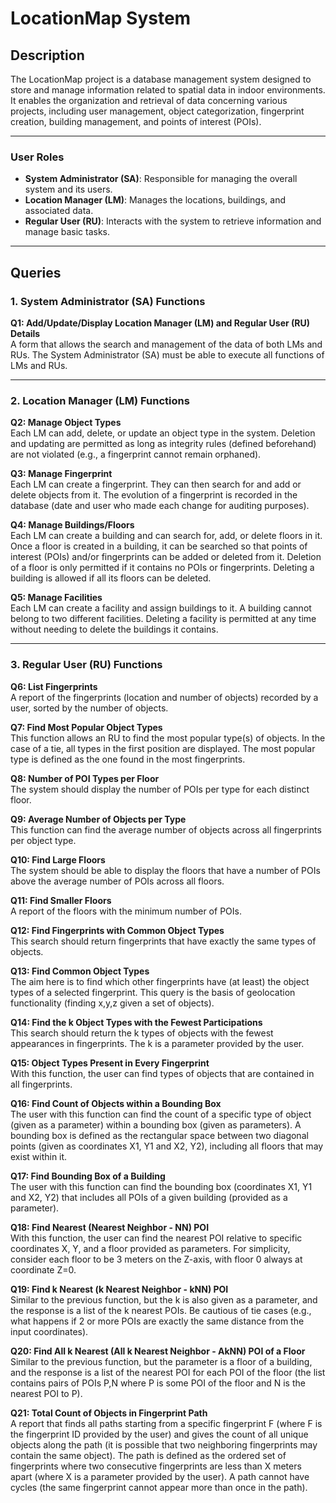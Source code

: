 # LocationMap System

## Description
The LocationMap project is a database management system designed to store and manage information related to spatial data in indoor environments. It enables the organization and retrieval of data concerning various projects, including user management, object categorization, fingerprint creation, building management, and points of interest (POIs).

---

### User Roles

- **System Administrator (SA)**: Responsible for managing the overall system and its users.
- **Location Manager (LM)**: Manages the locations, buildings, and associated data.
- **Regular User (RU)**: Interacts with the system to retrieve information and manage basic tasks.

---

## Queries

### 1. System Administrator (SA) Functions

**Q1: Add/Update/Display Location Manager (LM) and Regular User (RU) Details**  
A form that allows the search and management of the data of both LMs and RUs. The System Administrator (SA) must be able to execute all functions of LMs and RUs.

---

### 2. Location Manager (LM) Functions

**Q2: Manage Object Types**  
Each LM can add, delete, or update an object type in the system. Deletion and updating are permitted as long as integrity rules (defined beforehand) are not violated (e.g., a fingerprint cannot remain orphaned).

**Q3: Manage Fingerprint**  
Each LM can create a fingerprint. They can then search for and add or delete objects from it. The evolution of a fingerprint is recorded in the database (date and user who made each change for auditing purposes).

**Q4: Manage Buildings/Floors**  
Each LM can create a building and can search for, add, or delete floors in it. Once a floor is created in a building, it can be searched so that points of interest (POIs) and/or fingerprints can be added or deleted from it. Deletion of a floor is only permitted if it contains no POIs or fingerprints. Deleting a building is allowed if all its floors can be deleted.

**Q5: Manage Facilities**  
Each LM can create a facility and assign buildings to it. A building cannot belong to two different facilities. Deleting a facility is permitted at any time without needing to delete the buildings it contains.

---

### 3. Regular User (RU) Functions

**Q6: List Fingerprints**  
A report of the fingerprints (location and number of objects) recorded by a user, sorted by the number of objects.

**Q7: Find Most Popular Object Types**  
This function allows an RU to find the most popular type(s) of objects. In the case of a tie, all types in the first position are displayed. The most popular type is defined as the one found in the most fingerprints.

**Q8: Number of POI Types per Floor**  
The system should display the number of POIs per type for each distinct floor.

**Q9: Average Number of Objects per Type**  
This function can find the average number of objects across all fingerprints per object type.

**Q10: Find Large Floors**  
The system should be able to display the floors that have a number of POIs above the average number of POIs across all floors.

**Q11: Find Smaller Floors**  
A report of the floors with the minimum number of POIs.

**Q12: Find Fingerprints with Common Object Types**  
This search should return fingerprints that have exactly the same types of objects.

**Q13: Find Common Object Types**  
The aim here is to find which other fingerprints have (at least) the object types of a selected fingerprint. This query is the basis of geolocation functionality (finding x,y,z given a set of objects).

**Q14: Find the k Object Types with the Fewest Participations**  
This search should return the k types of objects with the fewest appearances in fingerprints. The k is a parameter provided by the user.

**Q15: Object Types Present in Every Fingerprint**  
With this function, the user can find types of objects that are contained in all fingerprints.

**Q16: Find Count of Objects within a Bounding Box**  
The user with this function can find the count of a specific type of object (given as a parameter) within a bounding box (given as parameters). A bounding box is defined as the rectangular space between two diagonal points (given as coordinates X1, Y1 and X2, Y2), including all floors that may exist within it.

**Q17: Find Bounding Box of a Building**  
The user with this function can find the bounding box (coordinates X1, Y1 and X2, Y2) that includes all POIs of a given building (provided as a parameter).

**Q18: Find Nearest (Nearest Neighbor - NN) POI**  
With this function, the user can find the nearest POI relative to specific coordinates X, Y, and a floor provided as parameters. For simplicity, consider each floor to be 3 meters on the Z-axis, with floor 0 always at coordinate Z=0.

**Q19: Find k Nearest (k Nearest Neighbor - kNN) POI**  
Similar to the previous function, but the k is also given as a parameter, and the response is a list of the k nearest POIs. Be cautious of tie cases (e.g., what happens if 2 or more POIs are exactly the same distance from the input coordinates).

**Q20: Find All k Nearest (All k Nearest Neighbor - AkNN) POI of a Floor**  
Similar to the previous function, but the parameter is a floor of a building, and the response is a list of the nearest POI for each POI of the floor (the list contains pairs of POIs P,N where P is some POI of the floor and N is the nearest POI to P).

**Q21: Total Count of Objects in Fingerprint Path**  
A report that finds all paths starting from a specific fingerprint F (where F is the fingerprint ID provided by the user) and gives the count of all unique objects along the path (it is possible that two neighboring fingerprints may contain the same object). The path is defined as the ordered set of fingerprints where two consecutive fingerprints are less than X meters apart (where X is a parameter provided by the user). A path cannot have cycles (the same fingerprint cannot appear more than once in the path).


